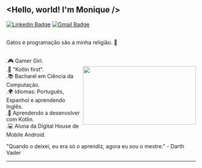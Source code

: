 ## <Hello, world! I'm Monique />
  [![Linkedin Badge](https://img.shields.io/badge/-LinkedIn-blue?style=flat-square&logo=Linkedin&logoColor=white&link=https://www.linkedin.com/in/desenvolvedoramobile-monique)](https://www.linkedin.com/in/desenvolvedoramobile-monique)
  [![Gmail Badge](https://img.shields.io/badge/-Gmail-c14438?style=flat-square&logo=Gmail&logoColor=white&link=mailto:monique.azevedo13022@gmail.com)](mailto:monique.azevedo13022@gmail.com/)
  
<br/> Gatos e programação são a minha religião. 🙏 

<br/>.🎮 Gamer Girl.
<br/>.💚 "Kotlin first".
<img justify="center" align="right" width="300" height="156" src="https://user-images.githubusercontent.com/67206555/111714434-650b9e00-8830-11eb-8606-8d966b06937a.png">
<br/>.📚 Bacharel em Ciência da Computação.
<br/>.🌍 Idiomas: Português, Espanhol e aprendendo Inglês.
<br/>.🌱 Aprendendo a desenvolver com Kotlin. 
<br/>.💻 Aluna da Digital House de Mobile Android.

"Quando o deixei, eu era só o aprendiz, agora eu sou o mestre." - Darth Vader 
<hr/>
